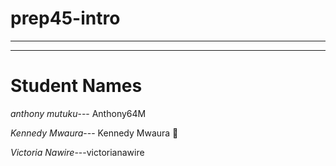# prep45-intro
---
***
# Student Names
*anthony mutuku*--- Anthony64M


*Kennedy Mwaura*--- Kennedy Mwaura 🤗


*Victoria Nawire*---victorianawire

